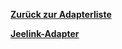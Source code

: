 [**Zurück zur Adapterliste**](/adapterref/adapterliste.md)

[**Jeelink-Adapter**](/adapterref/docs/iobroker.jeelink/de/README.md)